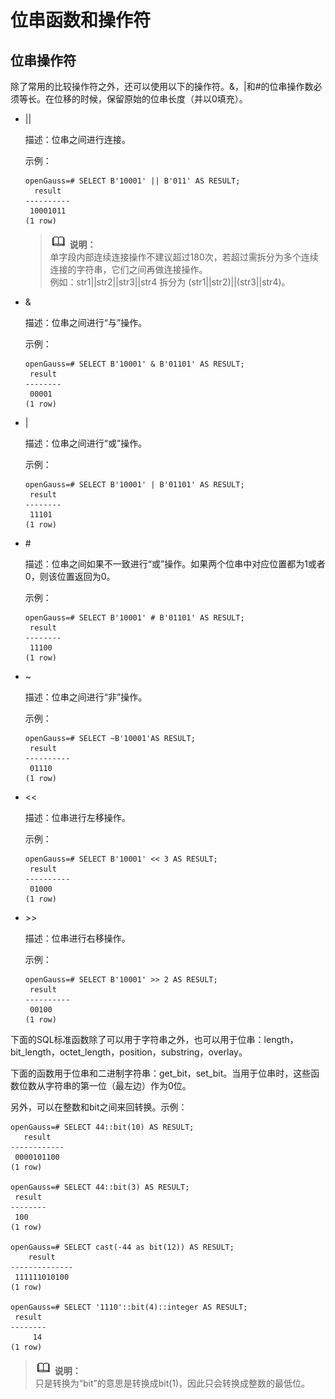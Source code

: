 # 位串函数和操作符<a name="ZH-CN_TOPIC_0242370433"></a>

## 位串操作符<a name="zh-cn_topic_0237121969_zh-cn_topic_0059777668_sc2026528bca44ca29cf0ee99329f0598"></a>

除了常用的比较操作符之外，还可以使用以下的操作符。&，|和\#的位串操作数必须等长。在位移的时候，保留原始的位串长度（并以0填充）。

-   ||

    描述：位串之间进行连接。

    示例：

    ```
    openGauss=# SELECT B'10001' || B'011' AS RESULT;
      result
    ----------
     10001011
    (1 row)
    ```

    >![](public_sys-resources/icon-note.gif) **说明：**   
    >单字段内部连续连接操作不建议超过180次，若超过需拆分为多个连续连接的字符串，它们之间再做连接操作。  
    >例如：str1||str2||str3||str4 拆分为 \(str1||str2\)||\(str3||str4\)。  

-   &

    描述：位串之间进行“与”操作。

    示例：

    ```
    openGauss=# SELECT B'10001' & B'01101' AS RESULT;
     result 
    --------
     00001
    (1 row)
    ```

-   |

    描述：位串之间进行“或”操作。

    示例：

    ```
    openGauss=# SELECT B'10001' | B'01101' AS RESULT;
     result 
    --------
     11101
    (1 row)
    ```

-   \#

    描述：位串之间如果不一致进行“或”操作。如果两个位串中对应位置都为1或者0，则该位置返回为0。

    示例：

    ```
    openGauss=# SELECT B'10001' # B'01101' AS RESULT;
     result 
    --------
     11100
    (1 row)
    ```

-   \~

    描述：位串之间进行“非”操作。

    示例：

    ```
    openGauss=# SELECT ~B'10001'AS RESULT;
     result  
    ----------
     01110
    (1 row)
    ```

-   <<

    描述：位串进行左移操作。

    示例：

    ```
    openGauss=# SELECT B'10001' << 3 AS RESULT;
     result  
    ----------
     01000
    (1 row)
    ```

-   \>\>

    描述：位串进行右移操作。

    示例：

    ```
    openGauss=# SELECT B'10001' >> 2 AS RESULT;
     result  
    ----------
     00100
    (1 row)
    ```


下面的SQL标准函数除了可以用于字符串之外，也可以用于位串：length，bit\_length，octet\_length，position，substring，overlay。

下面的函数用于位串和二进制字符串：get\_bit，set\_bit。当用于位串时，这些函数位数从字符串的第一位（最左边）作为0位。

另外，可以在整数和bit之间来回转换。示例：

```
openGauss=# SELECT 44::bit(10) AS RESULT;
   result
------------
 0000101100
(1 row)

openGauss=# SELECT 44::bit(3) AS RESULT;
 result 
--------
 100
(1 row)

openGauss=# SELECT cast(-44 as bit(12)) AS RESULT;
    result    
--------------
 111111010100
(1 row)

openGauss=# SELECT '1110'::bit(4)::integer AS RESULT;
 result 
--------
     14
(1 row)
```

>![](public_sys-resources/icon-note.gif) **说明：**   
>只是转换为“bit”的意思是转换成bit\(1\)，因此只会转换成整数的最低位。  

